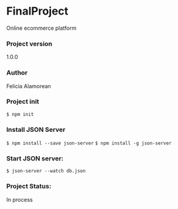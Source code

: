 # FinalProject
Online ecommerce platform
### Project version
1.0.0

### Author
Felicia Alamorean

### Project init
`$ npm init`

### Install JSON Server

`$ npm install --save json-server`
`$ npm install -g json-server`

### Start JSON server:

`$ json-server --watch db.json`

### Project Status:

In process